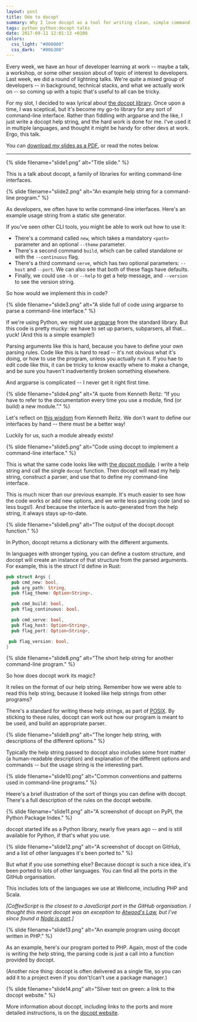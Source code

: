 ```yaml
---
layout: post
title: Ode to docopt
summary: Why I love docopt as a tool for writing clean, simple command-line interfaces.
tags: python python:docopt talks
date: 2017-09-11 12:01:13 +0100
colors:
  css_light: "#008000"
  css_dark:  "#00b300"
---
```


Every week, we have an hour of developer learning at work -- maybe a talk, a workshop, or some other session about of topic of interest to developers.
Last week, we did a round of lightning talks.
We're quite a mixed group of developers -- in background, technical stacks, and what we actually work on -- so coming up with a topic that's useful to all can be tricky.

For my slot, I decided to wax lyrical about [the docopt library][docopt].
Once upon a time, I was sceptical, but it's become my go-to library for any sort of command-line interface.
Rather than fiddling with argparse and the like, I just write a docopt help string, and the hard work is done for me.
I've used it in multiple languages, and thought it might be handy for other devs at work.
Ergo, this talk.

You can [download my slides as a PDF](/files/2017/docopt_slides.pdf), or read the notes below.

---

{%
  slide
  filename="slide1.png"
  alt="Title slide."
%}

This is a talk about docopt, a family of libraries for writing command-line interfaces.

{%
  slide
  filename="slide2.png"
  alt="An example help string for a command-line program."
%}

As developers, we often have to write command-line interfaces.
Here's an example usage string from a static site generator.

If you've seen other CLI tools, you might be able to work out how to use it:

*   There's a command called `new`, which takes a mandatory `<path>` parameter and an optional `--theme` parameter.
*   There's a second command `build`, which can be called standalone or with the `--continuous` flag.
*   There's a third command `serve`, which has two optional parameters: `--host` and `--port`.
    We can also see that both of these flags have defaults.
*   Finally, we could use `-h` or `--help` to get a help message, and `--version` to see the version string.

So how would we implement this in code?

{%
  slide
  filename="slide3.png"
  alt="A slide full of code using argparse to parse a command-line interface."
%}

If we're using Python, we might use [argparse][argparse] from the standard library.
But this code is pretty mucky: we have to set up parsers, subparsers, all that… yuck!
(And this is a simple example!)

Parsing arguments like this is hard, because you have to define your own parsing rules.
Code like this is hard to read -- it's not obvious what it's doing, or how to use the program, unless you actually run it.
If you hae to edit code like this, it can be tricky to know exactly where to make a change, and be sure you haven't inadvertently broken something elsewhere.

And argparse is complicated -- I never get it right first time.

{%
  slide
  filename="slide4.png"
  alt="A quote from Kenneth Reitz: “If you have to refer to the documentation every time you use a module, find (or build) a new module.”."
%}

Let's reflect on [this wisdom][wisdom] from Kenneth Reitz.
We don't want to define our interfaces by hand -- there must be a better way!

Luckily for us, such a module already exists!

{%
  slide
  filename="slide5.png"
  alt="Code using docopt to implement a command-line interface."
%}

This is what the same code looks like with [the docopt module][module].
I write a help string and call the single `docopt` function.
Then docopt will read my help string, construct a parser, and use that to define my command-line interface.

This is much nicer than our previous example.
It's much easier to see how the code works or add new options, and we write less parsing code (and so less bugs!).
And because the interface is auto-generated from the help string, it always stays up-to-date.

{%
  slide
  filename="slide6.png"
  alt="The output of the docopt.docopt function."
%}

In Python, docopt returns a dictionary with the different arguments.

In languages with stronger typing, you can define a custom structure, and docopt will create an instance of that structure from the parsed arguments.
For example, this is the struct I'd define in Rust:

```rust
pub struct Args {
  pub cmd_new: bool,
  pub arg_path: String,
  pub flag_theme: Option<String>,

  pub cmd_build: bool,
  pub flag_continuous: bool,

  pub cmd_serve: bool,
  pub flag_host: Option<String>,
  pub flag_port: Option<String>,

 pub flag_version: bool,
}
```

{%
  slide
  filename="slide8.png"
  alt="The short help string for another command-line program."
%}

So how does docopt work its magic?

It relies on the format of our help string.
Remember how we were able to read this help string, because it looked like help strings from other programs?

There's a standard for writing these help strings, as part of [POSIX][posix].
By sticking to these rules, docopt can work out how our program is meant to be used, and build an appropriate parser.

{%
  slide
  filename="slide9.png"
  alt="The longer help string, with descriptions of the different options."
%}

Typically the help string passed to docopt also includes some front matter (a human-readable description) and explanation of the different options and commands -- but the usage string is the interesting part.

{%
  slide
  filename="slide10.png"
  alt="Common conventions and patterns used in command-line programs."
%}

Heere's a brief illustration of the sort of things you can define with docopt.
There's a full description of the rules on the docopt website.

{%
  slide
  filename="slide11.png"
  alt="A screenshot of docopt on PyPI, the Python Package Index."
%}

docopt started life as a Python library, nearly five years ago -- and is still available for Python, if that's what you use.

{%
  slide
  filename="slide12.png"
  alt="A screenshot of docopt on GitHub, and a list of other languages it's been ported to."
%}

But what if you use something else?
Because docopt is such a nice idea, it's been ported to lots of other languages.
You can find all the ports in the GitHub organisation.

This includes lots of the languages we use at Wellcome, including PHP and Scala.

*[CoffeeScript is the closest to a JavaScript port in the GitHub organisation. I thought this meant docopt was an exception to [Atwood's Law][atwood], but I've since found a [Node.js port][nodejs].]*

{%
  slide
  filename="slide13.png"
  alt="An example program using docopt written in PHP."
%}

As an example, here's our program ported to PHP.
Again, most of the code is writing the help string, the parsing code is just a call into a function provided by docopt.

(Another nice thing: docopt is often delivered as a single file, so you can add it to a project even if you don't/can't use a package manager.)

{%
  slide
  filename="slide14.png"
  alt="Silver text on green: a link to the docopt website."
%}

More information about docopt, including links to the ports and more detailed instructions, is on the [docopt website][docopt].

[argparse]: https://docs.python.org/3.5/library/argparse.html
[wisdom]: https://github.com/kennethreitz/python-for-humans/blob/master/python-for-humans/1_content.md#the-litmus-test
[module]: https://pypi.org/project/docopt/
[posix]: https://en.wikipedia.org/wiki/POSIX
[atwood]: https://blog.codinghorror.com/the-principle-of-least-power/
[nodejs]: https://github.com/felixSchl/neodoc
[docopt]: http://docopt.org
